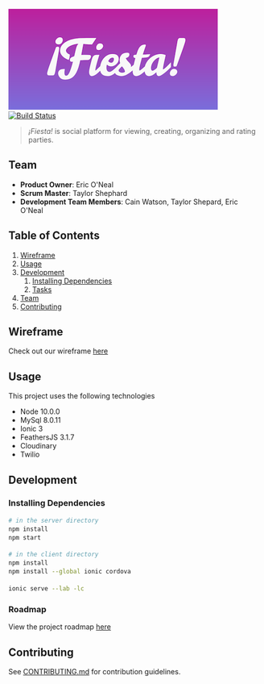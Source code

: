 ![](.github/logo.png)
[![Build Status](https://travis-ci.org/CainiacCombo/Fiesta.svg?branch=master)](https://travis-ci.org/CainiacCombo/Fiesta)

> _¡Fiesta!_ is social platform for viewing, creating, organizing and rating parties.

## Team

  - __Product Owner__: Eric O'Neal
  - __Scrum Master__: Taylor Shephard
  - __Development Team Members__: Cain Watson, Taylor Shepard, Eric O'Neal

## Table of Contents

1. [Wireframe](#wireframe)
1. [Usage](#usage)
1. [Development](#development)
    1. [Installing Dependencies](#installing-dependencies)
    1. [Tasks](#tasks)
1. [Team](#team)
1. [Contributing](#contributing)

## Wireframe
Check out our wireframe [here](https://marvelapp.com/3id7f3c)

## Usage

This project uses the following technologies

- Node 10.0.0
- MySql 8.0.11
- Ionic 3
- FeathersJS 3.1.7
- Cloudinary
- Twilio

## Development

### Installing Dependencies

```sh
# in the server directory
npm install
npm start

# in the client directory
npm install
npm install --global ionic cordova

ionic serve --lab -lc
```

### Roadmap

View the project roadmap [here](https://github.com/CainiacCombo/Fiesta/issues)

## Contributing

See [CONTRIBUTING.md](/docs/CONTRIBUTING.md) for contribution guidelines.
